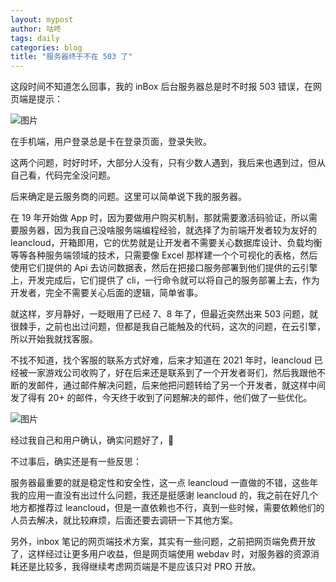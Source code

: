 ```yaml
---
layout: mypost
author: 咕咚
tags: daily
categories: blog
title: "服务器终于不在 503 了"
---
```


这段时间不知道怎么回事，我的 inBox 后台服务器总是时不时报 503 错误，在网页端是提示：

![图片](https://mmbiz.qpic.cn/mmbiz_png/FD5Nmg9rAYnOIO1UgUgMAhfvOZlRsEfhwOrKdPrawfCFibloFhibRK0ad3gtHxOfqhDSQrQNYhDZNA0Pyia98hGCQ/640?wx_fmt=png&from=appmsg)

在手机端，用户登录总是卡在登录页面，登录失败。

这两个问题，时好时坏，大部分人没有，只有少数人遇到，我后来也遇到过，但从自己看，代码完全没问题。

后来确定是云服务商的问题。这里可以简单说下我的服务器。

在 19 年开始做 App 时，因为要做用户购买机制，那就需要激活码验证，所以需要服务器，因为我自己没啥服务端编程经验，就选择了为前端开发者较为友好的 leancloud，开箱即用，它的优势就是让开发者不需要关心数据库设计、负载均衡等等各种服务端领域的技术，只需要像 Excel 那样建一个个可视化的表格，然后使用它们提供的 Api 去访问数据表，然后在把接口服务部署到他们提供的云引擎上，开发完成后，它们提供了 cli，一行命令就可以将自己的服务部署上去，作为开发者，完全不需要关心后面的逻辑，简单省事。

就这样，岁月静好，一眨眼用了已经 7、8 年了，但最近突然出来 503 问题，就很棘手，之前也出过问题，但都是我自己能触及的代码，这次的问题，在云引擎，所以开始我就找客服。

不找不知道，找个客服的联系方式好难，后来才知道在 2021 年时，leancloud 已经被一家游戏公司收购了，好在后来还是联系到了一个开发者哥们，然后我跟他不断的发邮件，通过邮件解决问题，后来他把问题转给了另一个开发者，就这样中间发了得有 20+ 的邮件，今天终于收到了问题解决的邮件，他们做了一些优化。

![图片](https://mmbiz.qpic.cn/mmbiz_png/FD5Nmg9rAYnOIO1UgUgMAhfvOZlRsEfh3OYXbWV6MeJhVSeqsfsUoey99xrrlK0AMPuTibbulsPDibolhQH5E2Dg/640?wx_fmt=png&from=appmsg)

经过我自己和用户确认，确实问题好了，🎉

不过事后，确实还是有一些反思：

服务器最重要的就是稳定性和安全性，这一点 leancloud 一直做的不错，这些年我的应用一直没有出过什么问题，我还是挺感谢 leancloud 的，我之前在好几个地方都推荐过 leancloud，但是一直依赖也不行，真到一些时候，需要依赖他们的人员去解决，就比较麻烦，后面还要去调研一下其他方案。

另外，inbox 笔记的网页端技术方案，其实有一些问题，之前把网页端免费开放了，这样经过让更多用户收益，但是网页端使用 webdav 时，对服务器的资源消耗还是比较多，我得继续考虑网页端是不是应该只对 PRO 开放。
